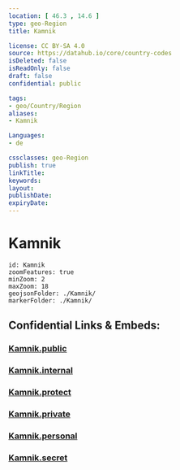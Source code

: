 ```yaml
---
location: [ 46.3 , 14.6 ] 
type: geo-Region
title: Kamnik

license: CC BY-SA 4.0
source: https://datahub.io/core/country-codes
isDeleted: false
isReadOnly: false
draft: false
confidential: public

tags:
- geo/Country/Region
aliases:
- Kamnik

Languages:
- de

cssclasses: geo-Region
publish: true
linkTitle: 
keywords: 
layout: 
publishDate: 
expiryDate: 
---
```


# Kamnik

```leaflet
id: Kamnik
zoomFeatures: true 
minZoom: 2 
maxZoom: 18
geojsonFolder: ./Kamnik/
markerFolder: ./Kamnik/
```


## Confidential Links & Embeds: 

### [Kamnik.public](/_public/\Earth\Continent\Europe\Europe~Central\Slovenia\Regions~Slovenia\Osrednje_slovenska\counties~OsrednjeslovenskaKamnik.public.md) 

### [Kamnik.internal](/_internal/\Earth\Continent\Europe\Europe~Central\Slovenia\Regions~Slovenia\Osrednje_slovenska\counties~OsrednjeslovenskaKamnik.internal.md) 

### [Kamnik.protect](/_protect/\Earth\Continent\Europe\Europe~Central\Slovenia\Regions~Slovenia\Osrednje_slovenska\counties~OsrednjeslovenskaKamnik.protect.md) 

### [Kamnik.private](/_private/\Earth\Continent\Europe\Europe~Central\Slovenia\Regions~Slovenia\Osrednje_slovenska\counties~OsrednjeslovenskaKamnik.private.md) 

### [Kamnik.personal](/_personal/\Earth\Continent\Europe\Europe~Central\Slovenia\Regions~Slovenia\Osrednje_slovenska\counties~OsrednjeslovenskaKamnik.personal.md) 

### [Kamnik.secret](/_secret/\Earth\Continent\Europe\Europe~Central\Slovenia\Regions~Slovenia\Osrednje_slovenska\counties~OsrednjeslovenskaKamnik.secret.md)

